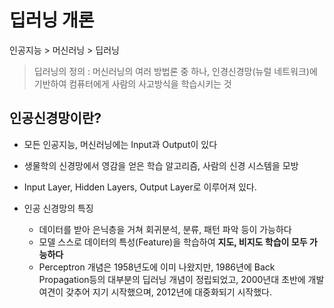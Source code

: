 # 딥러닝 개론

인공지능 > 머신러닝 > 딥러닝

> 딥러닝의 정의 : 머신러닝의 여러 방법론 중 하나, 인경신경망(뉴럴 네트워크)에 기반하여 컴퓨터에게 사람의 사고방식을 학습시키는 것

## 인공신경망이란?  

- 모든 인공지능, 머신러닝에는 Input과 Output이 있다
- 생물학의 신경망에서 영감을 얻은 학습 알고리즘, 사람의 신경 시스템을 모방
- Input Layer, Hidden Layers, Output Layer로 이루어져 있다.

- 인공 신경망의 특징
    - 데이터를 받아 은닉층을 거쳐 회귀분석, 분류, 패턴 파악 등이 가능하다
    - 모델 스스로 데이터의 특성(Feature)을 학습하여 **지도, 비지도 학습이 모두 가능하다**
    - Perceptron 개념은 1958년도에 이미 나왔지만, 1986년에 Back Propagation등의 대부분의 딥러닝 개념이 정립되었고, 2000년대 초반에 개발 여견이 갖추어 지기 시작했으며, 2012년에 대중화되기 시작했다.
